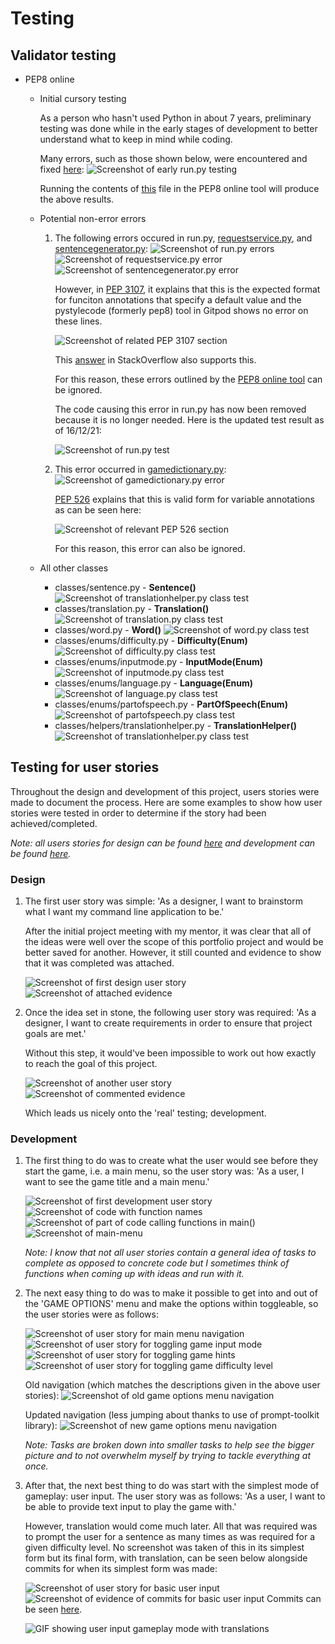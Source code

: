 # Testing

## Validator testing

* PEP8 online
    * Initial cursory testing

        As a person who hasn't used Python in about 7 years, preliminary testing was done while in the early stages of development to better understand what to keep in mind while coding.
        
        Many errors, such as those shown below, were encountered and fixed [here](https://github.com/DebzDK/guess-the-language/commits/cursory-pep8online-fixes):
            ![Screenshot of early run.py testing](documentation/screenshots/evidence/testing/early-run-test.png)
        
        Running the contents of [this](https://github.com/DebzDK/guess-the-language/blob/a5062a6b2b17af2659383b60a67ffa681555073a/run.py) file in the PEP8 online tool will produce the above results.

    * Potential non-error errors
        1. The following errors occured in run.py, [requestservice.py](https://github.com/DebzDK/guess-the-language/blob/main/classes/services/requestservice.py#L20), and [sentencegenerator.py](https://github.com/DebzDK/guess-the-language/blob/main/classes/sentencegenerator.py#L178):
            ![Screenshot of run.py errors](documentation/screenshots/evidence/testing/run-test.png)
            ![Screenshot of requestservice.py error](documentation/screenshots/evidence/testing/requestservice-class-test.png)
            ![Screenshot of sentencegenerator.py error](documentation/screenshots/evidence/testing/sentencegenerator-class-test.png)

            However, in [PEP 3107](https://legacy.python.org/dev/peps/pep-3107/#syntax), it explains that this is the expected format for funciton annotations that specify a default value and the pystylecode (formerly pep8) tool in Gitpod shows no error on these lines.
            
            ![Screenshot of related PEP 3107 section](documentation/screenshots/evidence/testing/error-conflict-with-pep-3107.png)
            
            This [answer](https://stackoverflow.com/a/38727786) in StackOverflow also supports this.

            For this reason, these errors outlined by the [PEP8 online tool](http://pep8online.com/) can be ignored.

            The code causing this error in run.py has now been removed because it is no longer needed. Here is the updated test result as of 16/12/21:

            ![Screenshot of run.py test](documentation/screenshots/evidence/testing/run-test-updated.png)

        2. This error occurred in [gamedictionary.py](https://github.com/DebzDK/guess-the-language/blob/main/classes/gamedictionary.py#L25):
            ![Screenshot of gamedictionary.py error](documentation/screenshots/evidence/testing/gamedictionary-class-test.png)

            [PEP 526](https://www.python.org/dev/peps/pep-0526/#class-and-instance-variable-annotations) explains that this is valid form for variable annotations as can be seen here:

            ![Screenshot of relevant PEP 526 section](documentation/screenshots/evidence/testing/pep-526-explanation-in-relation-to-error.png)

            For this reason, this error can also be ignored.

    * All other classes
        * classes/sentence.py - __Sentence()__
            ![Screenshot of translationhelper.py class test](documentation/screenshots/evidence/testing/sentence-class-test.png)
        * classes/translation.py - __Translation()__
            ![Screenshot of translation.py class test](documentation/screenshots/evidence/testing/translation-class-test.png)
        * classes/word.py - __Word()__
            ![Screenshot of word.py class test](documentation/screenshots/evidence/testing/word-class-test.png)
        * classes/enums/difficulty.py - __Difficulty(Enum)__
            ![Screenshot of difficulty.py class test](documentation/screenshots/evidence/testing/difficulty-class-test.png)
        * classes/enums/inputmode.py - __InputMode(Enum)__
            ![Screenshot of inputmode.py class test](documentation/screenshots/evidence/testing/inputmode-class-test.png)
        * classes/enums/language.py - __Language(Enum)__
            ![Screenshot of language.py class test](documentation/screenshots/evidence/testing/language-class-test.png)
        * classes/enums/partofspeech.py - __PartOfSpeech(Enum)__
            ![Screenshot of partofspeech.py class test](documentation/screenshots/evidence/testing/partofspeech-class-test.png)
        * classes/helpers/translationhelper.py - __TranslationHelper()__
            ![Screenshot of translationhelper.py class test](documentation/screenshots/evidence/testing/translationhelper-class-test.png)

## Testing for user stories

Throughout the design and development of this project, users stories were made to document the process.
Here are some examples to show how user stories were tested in order to determine if the story had been achieved/completed.

*Note: all users stories for design can be found [here](https://trello.com/b/JGCCLlNB/project-planning-design) and development can be found [here](https://trello.com/b/TsXKTw7W/project-development).*

### Design
1. The first user story was simple: 'As a designer, I want to brainstorm what I want my command line application to be.'

    After the initial project meeting with my mentor, it was clear that all of the ideas were well over the scope of this portfolio project and would be better saved for another. However, it still counted and evidence to show that it was completed was attached. 

    ![Screenshot of first design user story](documentation/screenshots/evidence/design/first-user-story.png)
    ![Screenshot of attached evidence](documentation/screenshots/evidence/design/ideas.jpg)

1. Once the idea set in stone, the following user story was required: 'As a designer, I want to create requirements in order to ensure that project goals are met.'

    Without this step, it would've been impossible to work out how exactly to reach the goal of this project.

    ![Screenshot of another user story](documentation/screenshots/evidence/testing/evidence-of-user-story-testing-1a.png)
    ![Screenshot of commented evidence](documentation/screenshots/evidence/testing/evidence-of-user-story-testing-1b.png)

    Which leads us nicely onto the 'real' testing; development.

### Development
1. The first thing to do was to create what the user would see before they start the game, i.e. a main menu, so the user story was: 'As a user, I want to see the game title and a main menu.'

    ![Screenshot of first development user story](documentation/screenshots/evidence/testing/evidence-of-user-story-testing-2a.png)
    ![Screenshot of code with function names](documentation/screenshots/evidence/testing/evidence-of-user-story-testing-2b.png)
    ![Screenshot of part of code calling functions in main()](documentation/screenshots/evidence/testing/evidence-of-user-story-testing-2c.png)
    ![Screenshot of main-menu](documentation/screenshots/evidence/design/main-menu.png)

    *Note: I know that not all user stories contain a general idea of tasks to complete as opposed to concrete code but I sometimes think of functions when coming up with ideas and run with it.*

2. The next easy thing to do was to make it possible to get into and out of the 'GAME OPTIONS' menu and make the options within toggleable, so the user stories were as follows:

    ![Screenshot of user story for main menu navigation](documentation/screenshots/evidence/testing/evidence-of-user-story-testing-3a.png)
    ![Screenshot of user story for toggling game input mode](documentation/screenshots/evidence/testing/evidence-of-user-story-testing-3b.png)
    ![Screenshot of user story for toggling game hints](documentation/screenshots/evidence/testing/evidence-of-user-story-testing-3c.png)
    ![Screenshot of user story for toggling game difficulty level](documentation/screenshots/evidence/testing/evidence-of-user-story-testing-3d.png)

    Old navigation (which matches the descriptions given in the above user stories):
    ![Screenshot of old game options menu navigation](documentation/screenshots/evidence/design/game-options.gif)

    Updated navigation (less jumping about thanks to use of prompt-toolkit library):
    ![Screenshot of new game options menu navigation](documentation/screenshots/evidence/design/game-options-updated.gif)

    *Note: Tasks are broken down into smaller tasks to help see the bigger picture and to not overwhelm myself by trying to tackle everything at once.*

1. After that, the next best thing to do was start with the simplest mode of gameplay: user input.
    The user story was as follows: 'As a user, I want to be able to provide text input to play the game with.'

    However, translation would come much later. All that was required was to prompt the user for a sentence as many times as was required for a given difficulty level. No screenshot was taken of this in its simplest form but its final form, with translation, can be seen below alongside commits for when its simplest form was made:

    ![Screenshot of user story for basic user input](documentation/screenshots/evidence/testing/evidence-of-user-story-testing-4a.png)
    ![Screenshot of evidence of commits for basic user input](documentation/screenshots/evidence/testing/evidence-of-user-story-testing-4b.png)
    Commits can be seen [here](https://github.com/DebzDK/guess-the-language/commits/default-game-mode?after=18643a8928ae0964816f072bc7dd05ac5a3af653+209&branch=default-game-mode).

    ![GIF showing user input gameplay mode with translations](documentation/screenshots/evidence/design/user-input.gif)
